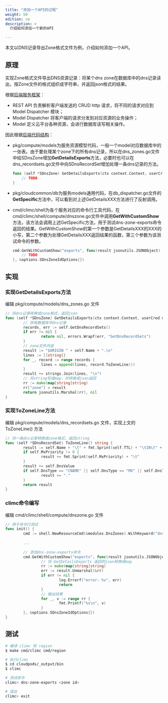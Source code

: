 ```yaml
---
title: "添加一个API的过程"
weight: 50
edition: ce
description: >
  介绍如何添加一个新的API

---
```


本文以DNS记录导出Zone格式文件为例，介绍如何添加一个API。

## 原理

实现Zone格式文件导出DNS资源记录：将某个dns zone在数据库中的dns记录读出，按Zone文件的格式组织成字符串，并返回json格式的结果。

根据[后端服务框架](../../development/framework/#)：

* REST API 负责解析客户端发送的 CRUD http 请求，将不同的请求对应到 Model Dispatcher 模块；
* Model Dispatcher 将客户端的请求分发到对应资源的业务操作；
* Model 定义云平台各种资源，会进行数据库读写相关操作。

因此根据[后端代码结构](../../development/codestruct/)：

* pkg/compute/models为服务资源模型代码，一般一个model对应数据库中的一张表。由于要处理某个zone下的所有dns记录，所以在dns_zones.go文件中给SDnsZone增加**GetDetailsExports**方法，必要时也可以在dns_recordsets.go文件中向SDnsRecordSet增加处理一条dns记录的方法。

  ```go
  func (self *SDnsZone) GetDetailsExports(ctx context.Context, userCred mcclient.TokenCredential, query jsonutils.JSONObject) (jsonutils.JSONObject, error) {
      // TODO
  }
  ```

* pkg/cloudcommon/db为服务models通用代码，在db_dispatcher.go文件的**GetSpecific**方法中，可以看到对上述GetDetailsXXX方法进行了反射调用。

* cmd/climc/shell为各个服务对应的命令行工具代码，在cmd/climc/shell/compute/dnszone.go文件中调用**GetWithCustomShow**方法，该方法会调用上述GetSpecific方法，用于测试dns-zone-exports命令返回的结果。GetWithCustomShow的第一个参数是GetDetailsXXX的XXX的小写，第二个参数为处理GetDetailsXXX返回结果的函数，第三个参数为该测试命令的参数。

  ```go
  cmd.GetWithCustomShow("exports", func(result jsonutils.JSONObject) {
      // TODO	
  }, &options.SDnsZoneIdOptions{})
  ```

## 实现

### 实现GetDetailsExports方法

编辑 pkg/compute/models/dns_zones.go 文件

```go
// 将dns记录转换成zone格式，返回json
func (self *SDnsZone) GetDetailsExports(ctx context.Context, userCred mcclient.TokenCredential, query jsonutils.JSONObject) (jsonutils.JSONObject, error) {
        // 获取数据库中dns记录
        records, err := self.GetDnsRecordSets()
        if err != nil {
                return nil, errors.Wrapf(err, "GetDnsRecordSets")
        }
        // zone文件内容
        result := "$ORIGIN " + self.Name + ".\n"
        lines := []string{}
        for _, record := range records {
                lines = append(lines, record.ToZoneLine())
        }
        result += strings.Join(lines, "\n")
        // 将string写成map，并转换成json返回
        rr := make(map[string]string)
        rr["zone"] = result
        return jsonutils.Marshal(rr), nil
}
```

### 实现ToZoneLine方法

编辑 pkg/compute/models/dns_recordsets.go 文件，实现上文的 ToZoneLine() 方法

```go
// 将一条dns记录转换成zone格式，返回string
func (self *SDnsRecordSet) ToZoneLine() string {
        result := self.Name + "\t" + fmt.Sprint(self.TTL) + "\tIN\t" + self.DnsType + "\t"
        if self.MxPriority != 0 {
                result += fmt.Sprint(self.MxPriority) + "\t"
        }
        result += self.DnsValue
        if self.DnsType == "CNAME" || self.DnsType == "MX" || self.DnsType == "SRV" {
                result += "."
        }
        return result
}
```

### climc命令编写

编辑 cmd/climc/shell/compute/dnszone.go 文件

```go
// 用于命令行测试
func init() {
        cmd := shell.NewResourceCmd(&modules.DnsZones).WithKeyword("dns-zone")
    
        ...
    
        // 添加dns-zone-exports命令
        cmd.GetWithCustomShow("exports", func(result jsonutils.JSONObject) {
                // 将 GetDetailsExports 返回的json转换成map
                rr := make(map[string]string)
                err := result.Unmarshal(&rr)
                if err != nil {
                        log.Errorf("error: %v", err)
                        return
                }
                // 输出结果
                for _, v := range rr {
                        fmt.Printf("%s\n", v)
                }
        }, &options.SDnsZoneIdOptions{})
}
```

## 测试

```bash
# 编译 climc 和 region
$ make cmd/climc cmd/region

# 执行climc
$ cd cloudpods/_output/bin
$ climc

# 测试命令
climc> dns-zone-exports <zone id>

# 退出
climc> exit
```

